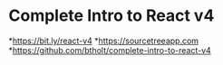 # Complete Intro to React v4

*<https://bit.ly/react-v4>
*<https://sourcetreeapp.com>
*<https://github.com/btholt/complete-intro-to-react-v4>